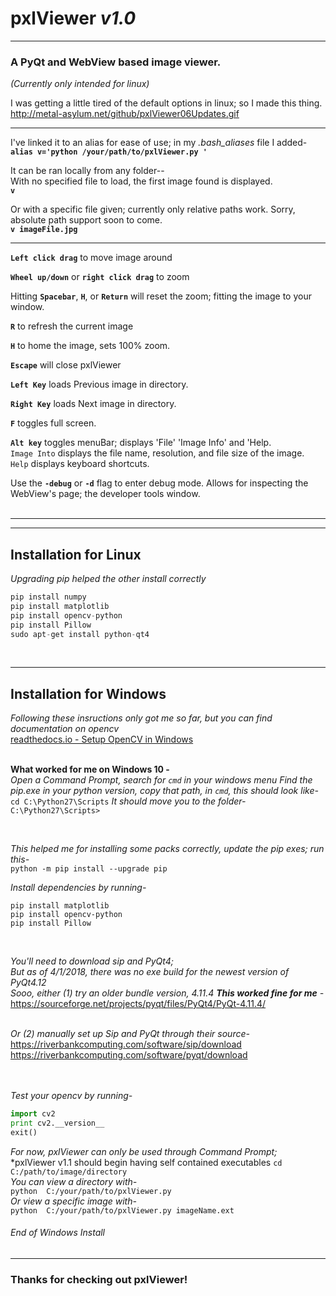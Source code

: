 # **pxlViewer**  *v1.0*
-----------------------------------
### **A PyQt and WebView based image viewer.**<br/>

*(Currently only intended for linux)*<br/>

I was getting a little tired of the default options in linux; so I made this thing.<br/>
http://metal-asylum.net/github/pxlViewer06Updates.gif

______________________________

I've linked it to an alias for ease of use; in my *.bash_aliases* file I added-<br/>
**`alias v='python /your/path/to/pxlViewer.py '`**

It can be ran locally from any folder--<br/>
With no specified file to load, the first image found is displayed.<br/>
**`v`**

Or with a specific file given; currently only relative paths work. Sorry, absolute path support soon to come.<br/>
**`v imageFile.jpg`**
______________________________

**`Left click drag`** to move image around

**`Wheel up/down`** or **`right click drag`** to zoom

Hitting **`Spacebar`**, **`H`**, or **`Return`** will reset the zoom; fitting the image to your window.

**`R`** to refresh the current image

**`H`** to home the image, sets 100% zoom.

**`Escape`** will close pxlViewer

**`Left Key`** loads Previous image in directory.

**`Right Key`** loads Next image in directory.

**`F`** toggles full screen.

**`Alt key`** toggles menuBar; displays 'File' 'Image Info' and 'Help.<br/>
`Image Into` displays the file name, resolution, and file size of the image.<br/>
`Help` displays keyboard shortcuts.

Use the **`-debug`** or **`-d`** flag to enter debug mode.  Allows for inspecting the WebView's page; the developer tools window.
<br/>
<br/>

______________________________
______________________________
## Installation for Linux<br/>
*Upgrading pip helped the other install correctly*<br/>
```python -m pip install --upgrade pip
pip install numpy
pip install matplotlib
pip install opencv-python
pip install Pillow
sudo apt-get install python-qt4
```
<br/>

______________________________
## Installation for Windows<br/>
*Following these insructions only got me so far, but you can find documentation on opencv*<br/>
[readthedocs.io - Setup OpenCV in Windows](http://opencv-python-tutroals.readthedocs.io/en/latest/py_tutorials/py_setup/py_setup_in_windows/py_setup_in_windows.html)<br/>
<br/>

**What worked for me on Windows 10 -**<br/>
*Open a Command Prompt, search for `cmd` in your windows menu*
*Find the pip.exe in your python version, copy that path, in `cmd`, this should look like-*<br/>
`cd C:\Python27\Scripts`
*It should move you to the folder-*
`C:\Python27\Scripts>`

<br/>

*This helped me for installing some packs correctly, update the pip exes; run this-*<br/>
`python -m pip install --upgrade pip`
<br/>

*Install dependencies by running-*<br/>
```pip install numpy
pip install matplotlib
pip install opencv-python
pip install Pillow
```
<br/>

*You'll need to download sip and PyQt4;*<br/>
*But as of 4/1/2018, there was no exe build for the newest version of PyQt4.12*<br/>
*Sooo, either (1) try an older bundle version, 4.11.4 **This worked fine for me** -*<br/>
https://sourceforge.net/projects/pyqt/files/PyQt4/PyQt-4.11.4/<br/>
<br/>

*Or (2) manually set up Sip and PyQt through their source-*<br/>
https://riverbankcomputing.com/software/sip/download<br/>
https://riverbankcomputing.com/software/pyqt/download<br/>
<br/>
<br/>

*Test your opencv by running-*<br/>
```python
import cv2
print cv2.__version__
exit()
```

*For now, pxlViewer can only be used through Command Prompt;*<br/>
*pxlViewer v1.1 should begin having self contained executables
`cd C:/path/to/image/directory`<br/>
*You can view a directory with-*<br/>
`python  C:/your/path/to/pxlViewer.py`<br/>
*Or view a specific image with-*<br/>
`python  C:/your/path/to/pxlViewer.py imageName.ext`<br/>
###### End of Windows Install<br/>
______________________________

### Thanks for checking out pxlViewer!

